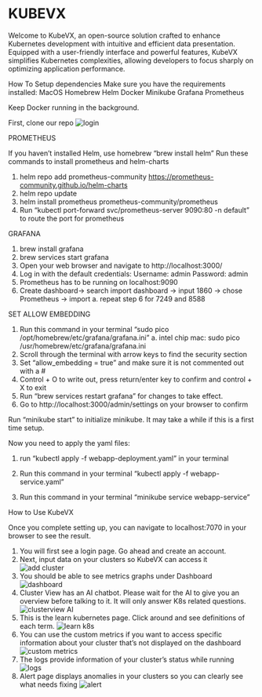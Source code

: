 # KUBEVX

Welcome to KubeVX, an open-source solution crafted to enhance Kubernetes development with intuitive and efficient data presentation. Equipped with a user-friendly interface and powerful features, KubeVX simplifies Kubernetes complexities, allowing developers to focus sharply on optimizing application performance.

How To Setup dependencies
Make sure you have the requirements installed:
MacOS
Homebrew
Helm
Docker
Minikube
Grafana
Prometheus

Keep Docker running in the background.

First, clone our repo
![login](https://github.com/oslabs-beta/KubeVX/blob/main/[filename.gif]?raw=true)

PROMETHEUS


If you haven’t installed Helm, use homebrew “brew install helm”
Run these commands to install prometheus and helm-charts
1. helm repo add prometheus-community https://prometheus-community.github.io/helm-charts
2. helm repo update
3. helm install prometheus prometheus-community/prometheus
4. Run “kubectl port-forward svc/prometheus-server 9090:80 -n default” to route the port for prometheus

GRAFANA
1. brew install grafana
2. brew services start grafana
3. Open your web browser and navigate to http://localhost:3000/
4. Log in with the default credentials:
Username: admin
Password: admin
5. Prometheus has to be running on localhost:9090
6. Create dashboard-> search import dashboard -> input 1860 -> chose Prometheus -> import
    a. repeat step 6 for 7249 and 8588

SET ALLOW EMBEDDING
1. Run this command in your terminal “sudo pico /opt/homebrew/etc/grafana/grafana.ini”
   a. intel chip mac: sudo pico /usr/homebrew/etc/grafana/grafana.ini
2. Scroll through the terminal with arrow keys to find the security section
3. Set “allow_embedding = true” and make sure it is not commented out with a # 
4. Control + O to write out, press return/enter key to confirm and control + X to exit 
5. Run “brew services restart grafana” for changes to take effect.
6. Go to http://localhost:3000/admin/settings on your browser to confirm


Run “minikube start” to initialize minikube. It may take a while if this is a first time setup.

Now you need to apply the yaml files:

1. run “kubectl apply -f webapp-deployment.yaml” in your terminal

2. Run this command in your terminal “kubectl apply -f webapp-service.yaml”

3. Run this command in your terminal “minikube service webapp-service”


How to Use KubeVX


Once you complete setting up, you can navigate to localhost:7070 in your browser to see the result.


1. You will first see a login page. Go ahead and create an account.
2. Next, input data on your clusters so KubeVX can access it  
![add cluster](https://github.com/oslabs-beta/KubeVX/blob/main/loginAndAdd.gif?raw=true)
3. You should be able to see metrics graphs under Dashboard  
![dashboard](https://github.com/oslabs-beta/KubeVX/blob/main/dashboard.gif?raw=true)
4. Cluster View has an AI chatbot. Please wait for the AI to give you an overview before talking to it. It will only answer K8s related questions.  
![clusterview AI](https://github.com/oslabs-beta/KubeVX/blob/main/clusterAndAI?raw=true)
5. This is the learn kubernetes page. Click around and see definitions of each term.
![learn k8s](https://github.com/oslabs-beta/KubeVX/blob/main/learnkubernetes.gif?raw=true)  
6. You can use the custom metrics if you want to access specific information about your cluster that’s not displayed on the dashboard  
![custom metrics](https://github.com/oslabs-beta/KubeVX/blob/main/customMetrics.gif?raw=true)
7. The logs provide information of your cluster’s status while running
![logs](https://github.com/oslabs-beta/KubeVX/blob/main/logs.gif?raw=true)
8. Alert page displays anomalies in your clusters so you can clearly see what needs fixing
![alert](https://github.com/oslabs-beta/KubeVX/blob/main/alerts.gif?raw=true)